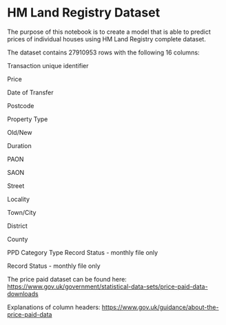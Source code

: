 # HM Land Registry Dataset

The purpose of this notebook is to create a model that is able to predict prices of individual houses using HM Land Registry complete dataset.

The dataset contains 27910953 rows with the following 16 columns:

Transaction unique identifier

Price	

Date of Transfer	

Postcode	

Property Type	

Old/New	

Duration	

PAON	

SAON	

Street

Locality	

Town/City	

District	

County	

PPD Category Type	Record Status - monthly file only

Record Status - monthly file only

The price paid dataset can be found here: https://www.gov.uk/government/statistical-data-sets/price-paid-data-downloads

Explanations of column headers: https://www.gov.uk/guidance/about-the-price-paid-data
